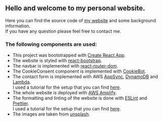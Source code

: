 ## Hello and welcome to my personal website.
Here you can find the source code of [my website](https://www.armin-bruckmann.de) and some background information. \
If you have any question please feel free to contact me.


### The following components are used:

- This project was bootstrapped with [Create React App](https://github.com/facebook/create-react-app).
- The website is styled with [react-bootstrap](https://react-bootstrap.github.io).
- The navbar is implemented with [react-router-dom](https://reactrouter.com).
- The CookieConsent component is implemented with [CookieBot](https://github.com/yeutech-lab/react-cookiebot).
- The contact form is implemented with AWS [AppSync](https://aws.amazon.com/appsync/?nc2=type_a),
  [DynamoDB](https://aws.amazon.com/dynamodb/?nc2=type_a) and [Lambda](https://aws.amazon.com/lambda/?nc2=type_a).  
  I used a tutorial for the setup that you can
  find [here](https://dev.to/mtliendo/serverless-contact-form-using-aws-amplify-1e9m).
- The whole website is deployed with [AWS Amplify](https://aws.amazon.com/amplify/?nc1=h_ls).
- The formatting and linting of the website is done with [ESLint](https://eslint.org/) and 
  [Prettier](https://prettier.io/).  
  I used a tutorial for the setup that you can find 
  [here](https://dev.to/knowankit/setup-eslint-and-prettier-in-react-app-357b).
- The images are taken from [unsplash](https://unsplash.com/).